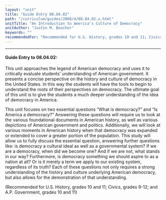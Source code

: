 ```yaml
---
layout: "unit"
title: "Guide Entry 08.04.02"
path: "/curriculum/guides/2008/4/08.04.02.x.html"
unitTitle: "An Introduction to America’s Culture of Democracy"
unitAuthor: "Justin M. Boucher"
keywords: ""
recommendedFor: "Recommended for U.S. History, grades 10 and 11; Civics, grades 9-12; and A.P. Government, grades 10 and 11"
---
```

<body>
<hr/>
 <h4>
  Guide Entry to 08.04.02:
 </h4>
 <p>
  This unit approaches the legend of American democracy and uses it to critically evaluate students’ understanding of American government. It presents a concise perspective on the history and culture of democracy in the United States. In this way the students will have the tools to begin to understand the roots of their perspectives on democracy. The ultimate goal of this unit is to give the students a much deeper understanding of the idea of democracy in America.
 </p>
<p>
  This unit focuses on two essential questions “What is democracy?” and “Is America a democracy?” Answering these questions will require us to look at the various foundational documents in American history, as well as various depictions of American government and politics. Additionally, we will look at various moments in American history when that democracy was expanded or extended to cover a greater portion of the population. This study will allow us to fully discuss the essential question, answering further questions like: is democracy a cultural ideal as well as a governmental system? If we are a democracy, when did we become one? And if we are not, what stands in our way? Furthermore, is democracy something we should aspire to as a nation at all? Or is it merely a term we apply to our existing system, regardless of its truth? Each of these questions not only requires a strong understanding of the history and culture underlying American democracy, but also allows for the demonstration of that understanding.
 </p>
<p>
  (Recommended for U.S. History, grades 10 and 11; Civics, grades 9-12; and A.P. Government, grades 10 and 11)
 </p>




</body>